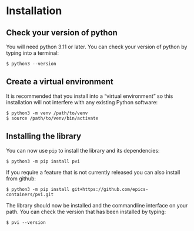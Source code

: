 # Installation

## Check your version of python

You will need python 3.11 or later. You can check your version of python by
typing into a terminal:

```
$ python3 --version
```

## Create a virtual environment

It is recommended that you install into a “virtual environment” so this
installation will not interfere with any existing Python software:

```
$ python3 -m venv /path/to/venv
$ source /path/to/venv/bin/activate
```

## Installing the library

You can now use `pip` to install the library and its dependencies:

```
$ python3 -m pip install pvi
```

If you require a feature that is not currently released you can also install
from github:

```
$ python3 -m pip install git+https://github.com/epics-containers/pvi.git
```

The library should now be installed and the commandline interface on your path.
You can check the version that has been installed by typing:

```
$ pvi --version
```
